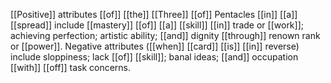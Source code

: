 [[Positive]] attributes [[of]] [[the]] [[Three]] [[of]] Pentacles [[in]] [[a]] [[spread]] include [[mastery]] [[of]] [[a]] [[skill]] [[in]] trade or [[work]]; achieving perfection; artistic ability; [[and]] dignity [[through]] renown rank or [[power]]. Negative attributes ([[when]] [[card]] [[is]] [[in]] reverse) include sloppiness; lack [[of]] [[skill]]; banal ideas; [[and]] occupation [[with]] [[off]] task concerns.
